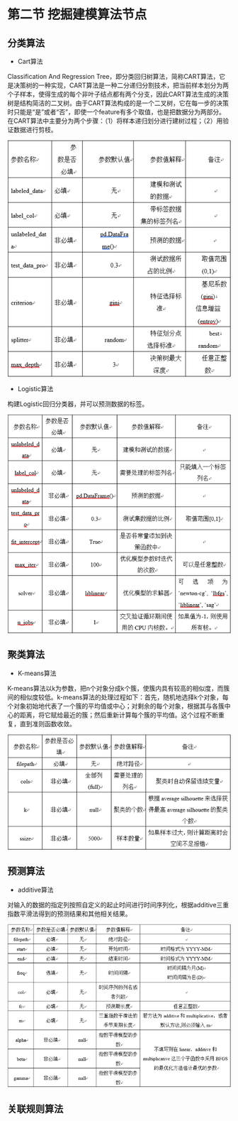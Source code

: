 # 第二节   挖掘建模算法节点

## 分类算法

* Cart算法

Classification And Regression Tree，即分类回归树算法，简称CART算法，它是决策树的一种实现，CART算法是一种二分递归分割技术，把当前样本划分为两个子样本，使得生成的每个非叶子结点都有两个分支，因此CART算法生成的决策树是结构简洁的二叉树。由于CART算法构成的是一个二叉树，它在每一步的决策时只能是“是”或者“否”，即使一个feature有多个取值，也是把数据分为两部分。在CART算法中主要分为两个步骤：（1）将样本递归划分进行建树过程；（2）用验证数据进行剪枝。

![](/assets/Cart算法.png)

* Logistic算法

构建Logistic回归分类器，并可以预测数据的标签。

![](/assets/Logistic算法.png)

## 聚类算法

* K-means算法

K-means算法以k为参数，把n个对象分成k个簇，使簇内具有较高的相似度，而簇间的相似度较低。k-means算法的处理过程如下：首先，随机地选择k个对象，每个对象初始地代表了一个簇的平均值或中心；对剩余的每个对象，根据其与各簇中心的距离，将它赋给最近的簇；然后重新计算每个簇的平均值。这个过程不断重复，直到准则函数收敛。

![](/assets/K-means算法.png)

## 预测算法

* additive算法

对输入的数据的指定列按照自定义的起止时间进行时间序列化，根据additive三重指数平滑法得到的预测结果和其他相关结果。

![](/assets/additive算法.png)

## 关联规则算法



